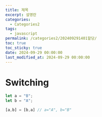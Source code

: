 ```yaml
---
title: 제목
excerpt: 설명란
categories:
  - Categories2
tags:
  - javascript
permalink: /categories2/202409291401할당/
toc: true
toc_sticky: true
date: 2024-09-29 00:00:00
last_modified_at: 2024-09-29 00:00:00
---
```

# Switching
```js
let a = "B";
let b = "A";

[a,b] = [b,a] // a="A", b="B"


```